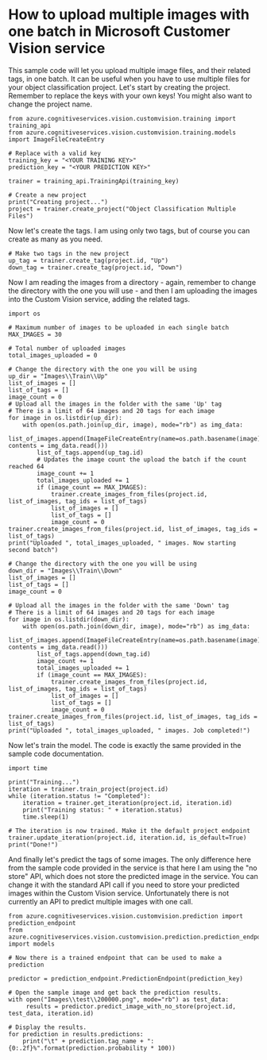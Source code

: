 # How to upload multiple images with one batch in Microsoft Customer Vision service

This sample code will let you upload multiple image files, and their related tags, in one batch. It can be useful when you have to use multiple files for your object classification project.
Let's start by creating the project. Remember to replace the keys with your own keys! You might also want to change the project name.

```
from azure.cognitiveservices.vision.customvision.training import training_api
from azure.cognitiveservices.vision.customvision.training.models import ImageFileCreateEntry

# Replace with a valid key
training_key = "<YOUR TRAINING KEY>"
prediction_key = "<YOUR PREDICTION KEY>"

trainer = training_api.TrainingApi(training_key)

# Create a new project
print("Creating project...")
project = trainer.create_project("Object Classification Multiple Files")
```

Now let's create the tags. I am using only two tags, but of course you can create as many as you need.

```
# Make two tags in the new project
up_tag = trainer.create_tag(project.id, "Up")
down_tag = trainer.create_tag(project.id, "Down")
```

Now I am reading the images from a directory - again, remember to change the directory with the one you will use - and then 
I am uploading the images into the Custom Vision service, adding the related tags.

```
import os

# Maximum number of images to be uploaded in each single batch
MAX_IMAGES = 30

# Total number of uploaded images
total_images_uploaded = 0

# Change the directory with the one you will be using
up_dir = "Images\\Train\\Up"
list_of_images = []
list_of_tags = []
image_count = 0
# Upload all the images in the folder with the same 'Up' tag
# There is a limit of 64 images and 20 tags for each image
for image in os.listdir(up_dir):
    with open(os.path.join(up_dir, image), mode="rb") as img_data: 
        list_of_images.append(ImageFileCreateEntry(name=os.path.basename(image), contents = img_data.read()))
        list_of_tags.append(up_tag.id)
        # Updates the image count the upload the batch if the count reached 64
        image_count += 1
        total_images_uploaded += 1
        if (image_count == MAX_IMAGES):
            trainer.create_images_from_files(project.id, list_of_images, tag_ids = list_of_tags)
            list_of_images = []
            list_of_tags = []
            image_count = 0
trainer.create_images_from_files(project.id, list_of_images, tag_ids = list_of_tags)
print("Uploaded ", total_images_uploaded, " images. Now starting second batch")

# Change the directory with the one you will be using
down_dir = "Images\\Train\\Down"
list_of_images = []
list_of_tags = []
image_count = 0

# Upload all the images in the folder with the same 'Down' tag
# There is a limit of 64 images and 20 tags for each image
for image in os.listdir(down_dir):
    with open(os.path.join(down_dir, image), mode="rb") as img_data: 
        list_of_images.append(ImageFileCreateEntry(name=os.path.basename(image), contents = img_data.read()))
        list_of_tags.append(down_tag.id)
        image_count += 1
        total_images_uploaded += 1
        if (image_count == MAX_IMAGES):
            trainer.create_images_from_files(project.id, list_of_images, tag_ids = list_of_tags)
            list_of_images = []
            list_of_tags = []
            image_count = 0
trainer.create_images_from_files(project.id, list_of_images, tag_ids = list_of_tags)
print("Uploaded ", total_images_uploaded, " images. Job completed!")
```

Now let's train the model. The code is exactly the same provided in the sample code documentation.

```
import time

print("Training...")
iteration = trainer.train_project(project.id)
while (iteration.status != "Completed"):
    iteration = trainer.get_iteration(project.id, iteration.id)
    print("Training status: " + iteration.status)
    time.sleep(1)

# The iteration is now trained. Make it the default project endpoint
trainer.update_iteration(project.id, iteration.id, is_default=True)
print("Done!")
```

And finally let's predict the tags of some images. The only difference here from the sample code provided in the service is that here I am using the "no store" API, which does not store the predicted image in the service. You can change it with the standard API call if you need to store your predicted images within the Custom Vision service.
Unfortunately there is not currently an API to predict multiple images with one call.

```
from azure.cognitiveservices.vision.customvision.prediction import prediction_endpoint
from azure.cognitiveservices.vision.customvision.prediction.prediction_endpoint import models

# Now there is a trained endpoint that can be used to make a prediction

predictor = prediction_endpoint.PredictionEndpoint(prediction_key)

# Open the sample image and get back the prediction results.
with open("Images\\test\\200000.png", mode="rb") as test_data:
     results = predictor.predict_image_with_no_store(project.id, test_data, iteration.id)

# Display the results.
for prediction in results.predictions:
    print("\t" + prediction.tag_name + ": {0:.2f}%".format(prediction.probability * 100))
```
